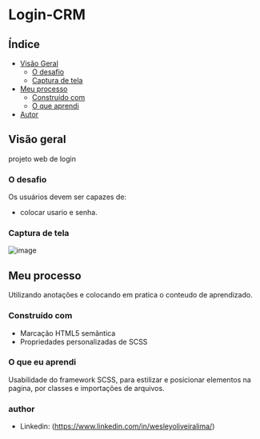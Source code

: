 # Login-CRM

## Índice

- [Visão Geral](#visão-geral)
  - [O desafio](#the-challenge)
  - [Captura de tela](#captura-de-tela)
- [Meu processo](#meu-processo)
  - [Construído com](#construído-com)
  - [O que aprendi](#o-que-aprendi)
- [Autor](#autor)


## Visão geral

projeto web de login

### O desafio

Os usuários devem ser capazes de:

- colocar usario e senha.

### Captura de tela

![image](https://user-images.githubusercontent.com/108889735/189425075-981b642b-b8a5-4b2c-ab5c-b1a620bc27b1.png)

## Meu processo

Utilizando anotações e colocando em pratica o conteudo de aprendizado.

### Construído com

- Marcação HTML5 semântica
- Propriedades personalizadas de SCSS


### O que eu aprendi

Usabilidade do framework SCSS, para estilizar e posicionar elementos na pagina, por classes 
e importações de arquivos.

### author
- Linkedin: (https://www.linkedin.com/in/wesleyoliveiralima/)
